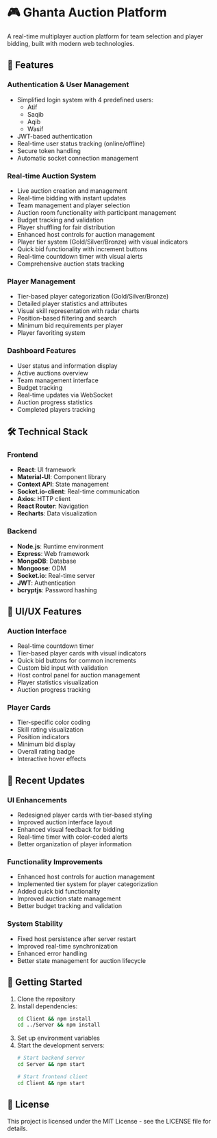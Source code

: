 # 🎮 Ghanta Auction Platform

A real-time multiplayer auction platform for team selection and player bidding, built with modern web technologies.

## 🌟 Features

### Authentication & User Management
- Simplified login system with 4 predefined users:
  - Atif
  - Saqib
  - Aqib
  - Wasif
- JWT-based authentication
- Real-time user status tracking (online/offline)
- Secure token handling
- Automatic socket connection management

### Real-time Auction System
- Live auction creation and management
- Real-time bidding with instant updates
- Team management and player selection
- Auction room functionality with participant management
- Budget tracking and validation
- Player shuffling for fair distribution
- Enhanced host controls for auction management
- Player tier system (Gold/Silver/Bronze) with visual indicators
- Quick bid functionality with increment buttons
- Real-time countdown timer with visual alerts
- Comprehensive auction stats tracking

### Player Management
- Tier-based player categorization (Gold/Silver/Bronze)
- Detailed player statistics and attributes
- Visual skill representation with radar charts
- Position-based filtering and search
- Minimum bid requirements per player
- Player favoriting system

### Dashboard Features
- User status and information display
- Active auctions overview
- Team management interface
- Budget tracking
- Real-time updates via WebSocket
- Auction progress statistics
- Completed players tracking

## 🛠 Technical Stack

### Frontend
- **React**: UI framework
- **Material-UI**: Component library
- **Context API**: State management
- **Socket.io-client**: Real-time communication
- **Axios**: HTTP client
- **React Router**: Navigation
- **Recharts**: Data visualization

### Backend
- **Node.js**: Runtime environment
- **Express**: Web framework
- **MongoDB**: Database
- **Mongoose**: ODM
- **Socket.io**: Real-time server
- **JWT**: Authentication
- **bcryptjs**: Password hashing

## 🎨 UI/UX Features

### Auction Interface
- Real-time countdown timer
- Tier-based player cards with visual indicators
- Quick bid buttons for common increments
- Custom bid input with validation
- Host control panel for auction management
- Player statistics visualization
- Auction progress tracking

### Player Cards
- Tier-specific color coding
- Skill rating visualization
- Position indicators
- Minimum bid display
- Overall rating badge
- Interactive hover effects

## 🔄 Recent Updates

### UI Enhancements
- Redesigned player cards with tier-based styling
- Improved auction interface layout
- Enhanced visual feedback for bidding
- Real-time timer with color-coded alerts
- Better organization of player information

### Functionality Improvements
- Enhanced host controls for auction management
- Implemented tier system for player categorization
- Added quick bid functionality
- Improved auction state management
- Better budget tracking and validation

### System Stability
- Fixed host persistence after server restart
- Improved real-time synchronization
- Enhanced error handling
- Better state management for auction lifecycle

## 🚀 Getting Started

1. Clone the repository
2. Install dependencies:
   ```bash
   cd Client && npm install
   cd ../Server && npm install
   ```
3. Set up environment variables
4. Start the development servers:
   ```bash
   # Start backend server
   cd Server && npm start

   # Start frontend client
   cd Client && npm start
   ```

## 📝 License

This project is licensed under the MIT License - see the LICENSE file for details.
